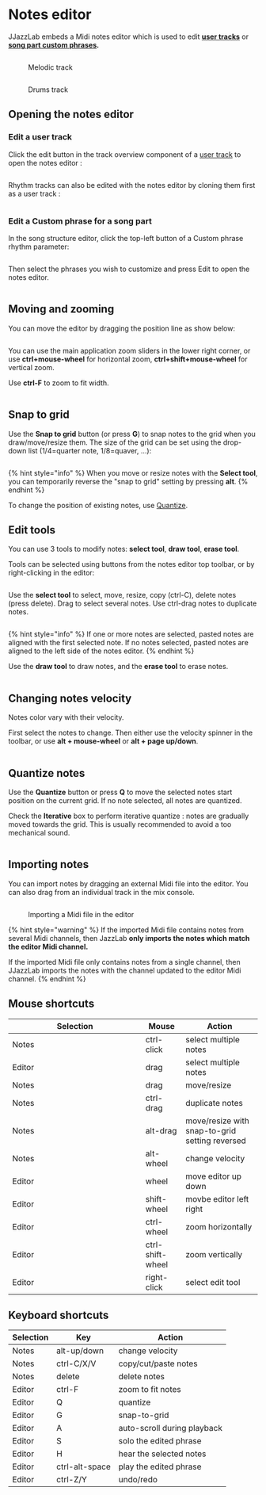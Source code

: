 # Notes editor

JJazzLab embeds a Midi notes editor which is used to edit [**user tracks**](notes-editor.md#edit-a-user-track) or [**song part custom phrases**](notes-editor.md#edit-a-custom-phrase-for-a-song-part)**.**

<figure><img src="../.gitbook/assets/2023-12-31 23_11_42-JJazzLab  4.0.2.png" alt=""><figcaption><p>Melodic track</p></figcaption></figure>

<figure><img src="../.gitbook/assets/2024-01-01 00_06_53-JJazzLab  4.0.2.png" alt=""><figcaption><p>Drums track</p></figcaption></figure>

## Opening the notes editor

### Edit a user track

Click the edit button in the track overview component of a [user track](mix-console.md#user-tracks) to open the notes editor :

<figure><img src="../.gitbook/assets/2023-12-31 22_02_16-JJazzLab  4.0.2.png" alt=""><figcaption></figcaption></figure>

Rhythm tracks can also be edited with the notes editor by cloning them first as a user track :

<figure><img src="../.gitbook/assets/2023-12-31 21_58_28-JJazzLab  4.0.2.png" alt=""><figcaption></figcaption></figure>

### Edit a Custom phrase for a song part

In the song structure editor, click the top-left button of a Custom phrase rhythm parameter:

<figure><img src="../.gitbook/assets/2024-01-05 12_40_44-JJazzLab  4.0.2.png" alt=""><figcaption></figcaption></figure>

Then select the phrases you wish to customize and press Edit to open the notes editor.

<figure><img src="../.gitbook/assets/2024-01-05 11_52_05-Customize phrases for song part _A_ - bars 1..8 (1).png" alt=""><figcaption></figcaption></figure>

## Moving and zooming

You can move the editor by dragging the position line as show below:

<figure><img src="../.gitbook/assets/2024-01-01 00_12_51-JJazzLab  4.0.2.png" alt=""><figcaption></figcaption></figure>

You can use the main application zoom sliders in the lower right corner, or use **ctrl+mouse-wheel** for horizontal zoom, **ctrl+shift+mouse-wheel** for vertical zoom.&#x20;

Use **ctrl-F** to zoom to fit width.

<figure><img src="../.gitbook/assets/2023-12-31 23_37_35-JJazzLab  4.0.2.png" alt=""><figcaption></figcaption></figure>

## Snap to grid

Use the **Snap to grid** button (or press **G**) to snap notes to the grid when you draw/move/resize them. The size of the grid can be set using the drop-down list (1/4=quarter note, 1/8=quaver, ...):

<figure><img src="../.gitbook/assets/2023-12-31 23_20_16-JJazzLab  4.0.2.png" alt=""><figcaption></figcaption></figure>

{% hint style="info" %}
When you move or resize notes with the **Select tool**, you can temporarily reverse the "snap to grid" setting by pressing **alt**.
{% endhint %}

To change the position of existing notes, use [Quantize](notes-editor.md#quantize-notes).

## Edit tools

You can use 3 tools to modify notes: **select tool**, **draw tool**, **erase tool**.&#x20;

Tools can be selected using buttons from the notes editor top toolbar, or by right-clicking in the editor:

<figure><img src="../.gitbook/assets/2023-12-31 23_14_25-JJazzLab  4.0.2.png" alt=""><figcaption></figcaption></figure>

Use the **select tool** to select, move, resize, copy (ctrl-C), delete notes (press delete). Drag to select several notes. Use ctrl-drag notes to duplicate notes.

<figure><img src="../.gitbook/assets/2023-12-31 23_25_52-JJazzLab  4.0.2.png" alt=""><figcaption></figcaption></figure>

{% hint style="info" %}
If one or more notes are selected, pasted notes are aligned with the first selected note. If no notes selected, pasted notes are aligned to the left side of the notes editor.
{% endhint %}

Use the **draw tool** to draw notes, and the **erase tool** to erase notes.

<figure><img src="../.gitbook/assets/2024-01-01 00_16_08-JJazzLab  4.0.2.png" alt=""><figcaption></figcaption></figure>

## Changing notes velocity

Notes color vary with their velocity.

First select the notes to change. Then either use the velocity spinner in the toolbar, or use **alt + mouse-wheel** or **alt + page up/down**.

<figure><img src="../.gitbook/assets/2023-12-31 23_29_11-JJazzLab  4.0.2.png" alt=""><figcaption></figcaption></figure>

## Quantize notes

Use the **Quantize** button or press **Q** to move the selected notes start position on the current grid. If no note selected, all notes are quantized.

Check the **Iterative** box to perform iterative quantize : notes are gradually moved towards the grid. This is usually recommended to avoid a too mechanical sound.

<figure><img src="../.gitbook/assets/2024-01-01 00_28_31-JJazzLab  4.0.2.png" alt=""><figcaption></figcaption></figure>

## Importing notes

You can import notes by dragging an external Midi file into the editor. You can also drag from an individual track in the mix console.

<figure><img src="../.gitbook/assets/2023-12-31 22_54_43-JJazzLab  4.0.2.png" alt=""><figcaption><p>Importing a Midi file in the editor</p></figcaption></figure>

{% hint style="warning" %}
If the imported Midi file contains notes from several Midi channels, then JazzLab **only imports the notes which match the editor Midi channel.**&#x20;

If the imported Midi file only contains notes from a single channel, then JJazzLab imports the notes with the channel updated to the editor Midi channel.
{% endhint %}

## Mouse shortcuts

<table data-header-hidden><thead><tr><th width="253.33333333333331">Selection</th><th>Mouse</th><th>Action</th></tr></thead><tbody><tr><td>Notes</td><td>ctrl-click </td><td>select multiple notes</td></tr><tr><td>Editor</td><td>drag</td><td>select multiple notes</td></tr><tr><td>Notes</td><td>drag</td><td>move/resize</td></tr><tr><td>Notes</td><td>ctrl-drag</td><td>duplicate notes</td></tr><tr><td>Notes</td><td>alt-drag</td><td>move/resize with snap-to-grid setting reversed</td></tr><tr><td>Notes</td><td>alt-wheel</td><td>change velocity</td></tr><tr><td>Editor</td><td>wheel</td><td>move editor up down</td></tr><tr><td>Editor</td><td>shift-wheel</td><td>movbe editor left right</td></tr><tr><td>Editor</td><td>ctrl-wheel</td><td>zoom horizontally</td></tr><tr><td>Editor</td><td>ctrl-shift-wheel</td><td>zoom vertically</td></tr><tr><td>Editor</td><td>right-click</td><td>select edit tool</td></tr></tbody></table>

## Keyboard shortcuts

| Selection | Key            | Action                      |
| --------- | -------------- | --------------------------- |
| Notes     | alt-up/down    | change velocity             |
| Notes     | ctrl-C/X/V     | copy/cut/paste notes        |
| Notes     | delete         | delete notes                |
| Editor    | ctrl-F         | zoom to fit notes           |
| Editor    | Q              | quantize                    |
| Editor    | G              | snap-to-grid                |
| Editor    | A              | auto-scroll during playback |
| Editor    | S              | solo the edited phrase      |
| Editor    | H              | hear the selected notes     |
| Editor    | ctrl-alt-space | play the edited phrase      |
| Editor    | ctrl-Z/Y       | undo/redo                   |
